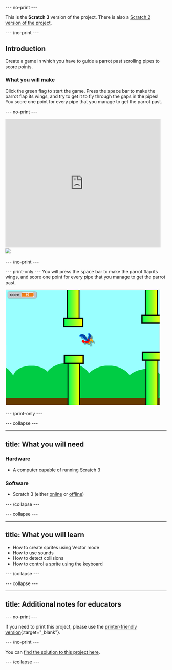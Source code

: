 --- no-print ---

This is the **Scratch 3** version of the project. There is also a [Scratch 2 version of the project](https://projects.raspberrypi.org/en/projects/flappy-parrot-scratch2).

--- /no-print ---

## Introduction

Create a game in which you have to guide a parrot past scrolling pipes to score points.

### What you will make

Click the green flag to start the game. Press the <kbd>space</kbd> bar to make the parrot flap its wings, and try to get it to fly through the gaps in the pipes! You score one point for every pipe that you manage to get the parrot past.

--- no-print ---

<div class="scratch-preview">
  <iframe allowtransparency="true" width="485" height="402" src="https://scratch.mit.edu/projects/embed/258349724/?autostart=false" frameborder="0"></iframe>
  <img src="images/flappy_screenshot.png">
</div>

--- /no-print ---

--- print-only ---
You will press the <kbd>space</kbd> bar to make the parrot flap its wings, and score one point for every pipe that you manage to get the parrot past.

![flappy parrot game being played](images/flappy-parrot-showcase.png)

--- /print-only ---

--- collapse ---

---
title: What you will need
---

### Hardware

+ A computer capable of running Scratch 3

### Software

+ Scratch 3 (either [online](https://rpf.io/scratchon) or [offline](https://rpf.io/scratchoff))

--- /collapse ---

--- collapse ---

---
title: What you will learn
---

+ How to create sprites using Vector mode
+ How to use sounds  
+ How to detect collisions
+ How to control a sprite using the keyboard 

--- /collapse ---

--- collapse ---

---
title: Additional notes for educators
---

--- no-print ---

If you need to print this project, please use the [printer-friendly version](https://projects.raspberrypi.org/en/projects/flappy-parrot/print){:target="_blank"}.

--- /no-print ---

You can [find the solution to this project here](https://rpf.io/p/en/flappy-parrot-get).

--- /collapse ---
